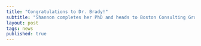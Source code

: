 ```yaml
---
title: "Congratulations to Dr. Brady!"
subtitle: "Shannon completes her PhD and heads to Boston Consulting Group."
layout: post
tags: news
published: true
---
```

